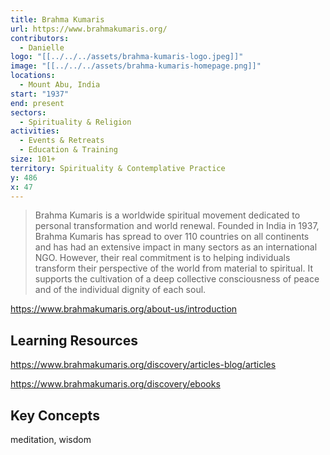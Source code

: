 ```yaml
---
title: Brahma Kumaris
url: https://www.brahmakumaris.org/
contributors:
  - Danielle
logo: "[[../../../assets/brahma-kumaris-logo.jpeg]]"
image: "[[../../../assets/brahma-kumaris-homepage.png]]"
locations:
  - Mount Abu, India
start: "1937"
end: present
sectors:
  - Spirituality & Religion
activities:
  - Events & Retreats
  - Education & Training
size: 101+
territory: Spirituality & Contemplative Practice
y: 486
x: 47
---
```

> Brahma Kumaris is a worldwide spiritual movement dedicated to personal transformation and world renewal. Founded in India in 1937, Brahma  Kumaris has spread to over 110 countries on all continents and has had an extensive impact in many sectors as an international NGO. However, their real commitment is to helping individuals transform their perspective of the world from material to spiritual. It supports the cultivation of a deep collective consciousness of peace and of the individual dignity of each soul.

https://www.brahmakumaris.org/about-us/introduction

## Learning Resources

https://www.brahmakumaris.org/discovery/articles-blog/articles

https://www.brahmakumaris.org/discovery/ebooks

## Key Concepts

meditation, wisdom
